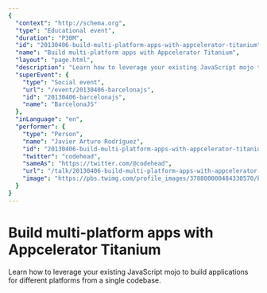 ```yaml
---
{
  "context": "http://schema.org",
  "type": "Educational event",
  "duration": "P30M",
  "id": "20130406-build-multi-platform-apps-with-appcelerator-titanium",
  "name": "Build multi-platform apps with Appcelerator Titanium",
  "layout": "page.html",
  "description": "Learn how to leverage your existing JavaScript mojo to build applications for different platforms from a single codebase.",
  "superEvent": {
    "type": "Social event",
    "url": "/event/20130406-barcelonajs",
    "id": "20130406-barcelonajs",
    "name": "BarcelonaJS"
  },
  "inLanguage": "en",
  "performer": {
    "type": "Person",
    "name": "Javier Arturo Rodríguez",
    "id": "20130406-build-multi-platform-apps-with-appcelerator-titanium",
    "twitter": "codehead",
    "sameAs": "https://twitter.com/@codehead",
    "url": "/talk/20130406-build-multi-platform-apps-with-appcelerator-titanium.html",
    "image": "https://pbs.twimg.com/profile_images/378800000484330570/beb00f7a6f89105e82ae9e710f677a5b.jpeg"
  }
}
---
```

# Build multi-platform apps with Appcelerator Titanium

Learn how to leverage your existing JavaScript mojo to build applications for different platforms from a single codebase.